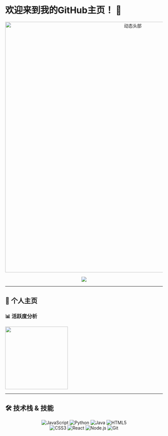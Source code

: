 # 欢迎来到我的GitHub主页！ 👋

<div style="text-align:center;">
  <img src="https://github.com/username/repo/raw/main/header.gif" width="800" alt="动态头部"/>
</div>

<p align="center">
  <img src="https://readme-typing-svg.herokuapp.com?font=Fira+Code&pause=1000&color=58A6FF&center=true&vCenter=true&width=435&lines=我是一名软件开发者;Hello+World!;Full+Stack+Developer;Open+Source+Enthusiast" />
</p>

---

## 🌟 个人主页

### 📊 活跃度分析
<img src="https://github-readme-stats.vercel.app/api?username=ShyDevilBoy&show_icons=true&theme=radical&hide_border=true&count_private=true" height="200"/>

---

## 🛠️ 技术栈 & 技能
<p align="center">
  <img src="https://img.shields.io/badge/JavaScript-F7DF1E?style=flat-square&logo=javascript&logoColor=black" alt="JavaScript" title="JavaScript">
  <img src="https://img.shields.io/badge/Python-3776AB?style=flat-square&logo=python&logoColor=white" alt="Python" title="Python">
  <img src="https://img.shields.io/badge/Java-ED8B00?style=flat-square&logo=openjdk&logoColor=white" alt="Java" title="Java">
  <img src="https://img.shields.io/badge/HTML5-E34F26?style=flat-square&logo=html5&logoColor=white" alt="HTML5" title="HTML5">
  <br>
  <img src="https://img.shields.io/badge/CSS3-1572B6?style=flat-square&logo=css3&logoColor=white" alt="CSS3" title="CSS3">
  <img src="https://img.shields.io/badge/React-20232A?style=flat-square&logo=react&logoColor=61DAFB" alt="React" title="React">
  <img src="https://img.shields.io/badge/Node.js-43853D?style=flat-square&logo=node.js&logoColor=white" alt="Node.js" title="Node.js">
  <img src="https://img.shields.io/badge/Git-F05032?style=flat-square&logo=git&logoColor=white" alt="Git" title="Git">
</p>
